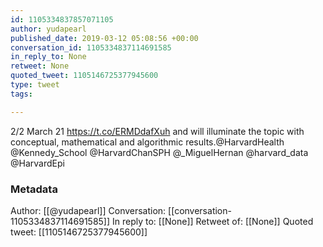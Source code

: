 ```yaml
---
id: 1105334837857071105
author: yudapearl
published_date: 2019-03-12 05:08:56 +00:00
conversation_id: 1105334837114691585
in_reply_to: None
retweet: None
quoted_tweet: 1105146725377945600
type: tweet
tags:

---
```


2/2
March 21 https://t.co/ERMDdafXuh
and will illuminate the topic with conceptual, mathematical and algorithmic results.@HarvardHealth @Kennedy_School @HarvardChanSPH @_MiguelHernan @harvard_data @HarvardEpi

### Metadata

Author: [[@yudapearl]]
Conversation: [[conversation-1105334837114691585]]
In reply to: [[None]]
Retweet of: [[None]]
Quoted tweet: [[1105146725377945600]]

